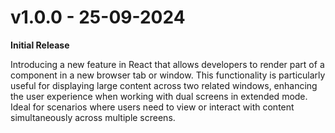 # v1.0.0 - 25-09-2024

**Initial Release**

Introducing a new feature in React that allows developers to render part of a component in a new browser tab or window. This functionality is particularly useful for displaying large content across two related windows, enhancing the user experience when working with dual screens in extended mode. Ideal for scenarios where users need to view or interact with content simultaneously across multiple screens.
